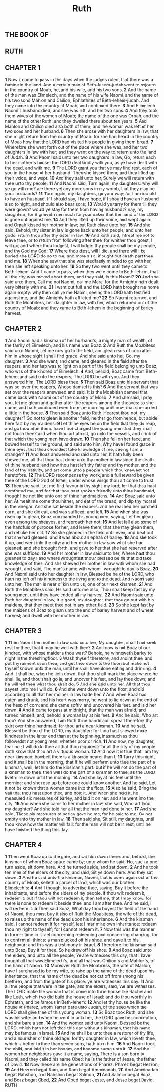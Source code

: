 ﻿---
title: Ruth
weight: 8
---

## THE BOOK OF
## RUTH


## CHAPTER 1
**1** Now it came to pass in the days when the judges ruled, that there was a famine in the land. And a certain man of Beth-lehem-judah went to sojourn in the country of Moab, he, and his wife, and his two sons.
**2** And the name of the man was Elimelech, and the name of his wife Naomi, and the name of his two sons Mahlon and Chilion, Ephrathites of Beth-lehem-judah. And they came into the country of Moab, and continued there.
**3** And Elimelech Naomi's husband died; and she was left, and her two sons.
**4** And they took them wives of the women of Moab; the name of the one was Orpah, and the name of the other Ruth: and they dwelled there about ten years.
**5** And Mahlon and Chilion died also both of them; and the woman was left of her two sons and her husband.
**6** Then she arose with her daughters in law, that she might return from the country of Moab: for she had heard in the country of Moab how that the LORD had visited his people in giving them bread.
**7** Wherefore she went forth out of the place where she was, and her two daughters in law with her; and they went on the way to return unto the land of Judah.
**8** And Naomi said unto her two daughters in law, Go, return each to her mother's house: the LORD deal kindly with you, as ye have dealt with the dead, and with me.
**9** The LORD grant you that ye may find rest, each of you in the house of her husband. Then she kissed them; and they lifted up their voice, and wept.
**10** And they said unto her, Surely we will return with thee unto thy people.
**11** And Naomi said, Turn again, my daughters: why will ye go with me? are there yet any more sons in my womb, that they may be your husbands?
**12** Turn again, my daughters, go your way; for I am too old to have an husband. If I should say, I have hope, if I should have an husband also to night, and should also bear sons;
**13** Would ye tarry for them till they were grown? would ye stay for them from having husbands? nay, my daughters; for it grieveth me much for your sakes that the hand of the LORD is gone out against me.
**14** And they lifted up their voice, and wept again: and Orpah kissed her mother in law; but Ruth clave unto her.
**15** And she said, Behold, thy sister in law is gone back unto her people, and unto her gods: return thou after thy sister in law.
**16** And Ruth said, Intreat me not to leave thee, or to return from following after thee: for whither thou goest, I will go; and where thou lodgest, I will lodge: thy people shall be my people, and thy God my God:
**17** Where thou diest, will I die, and there will I be buried: the LORD do so to me, and more also, if ought but death part thee and me.
**18** When she saw that she was stedfastly minded to go with her, then she left speaking unto her.
**19** So they two went until they came to Beth-lehem. And it came to pass, when they were come to Beth-lehem, that all the city was moved about them, and they said, Is this Naomi?
**20** And she said unto them, Call me not Naomi, call me Mara: for the Almighty hath dealt very bitterly with me.
**21** I went out full, and the LORD hath brought me home again empty: why then call ye me Naomi, seeing the LORD hath testified against me, and the Almighty hath afflicted me?
**22** So Naomi returned, and Ruth the Moabitess, her daughter in law, with her, which returned out of the country of Moab: and they came to Beth-lehem in the beginning of barley harvest.

## CHAPTER 2
**1** And Naomi had a kinsman of her husband's, a mighty man of wealth, of the family of Elimelech; and his name was Boaz.
**2** And Ruth the Moabitess said unto Naomi, Let me now go to the field, and glean ears of corn after him in whose sight I shall find grace. And she said unto her, Go, my daughter.
**3** And she went, and came, and gleaned in the field after the reapers: and her hap was to light on a part of the field belonging unto Boaz, who was of the kindred of Elimelech.
**4** And, behold, Boaz came from Beth-lehem, and said unto the reapers, The LORD be with you. And they answered him, The LORD bless thee.
**5** Then said Boaz unto his servant that was set over the reapers, Whose damsel is this?
**6** And the servant that was set over the reapers answered and said, It is the Moabitish damsel that came back with Naomi out of the country of Moab:
**7** And she said, I pray you, let me glean and gather after the reapers among the sheaves: so she came, and hath continued even from the morning until now, that she tarried a little in the house.
**8** Then said Boaz unto Ruth, Hearest thou not, my daughter? Go not to glean in another field, neither go from hence, but abide here fast by my maidens:
**9** Let thine eyes be on the field that they do reap, and go thou after them: have I not charged the young men that they shall not touch thee? and when thou art athirst, go unto the vessels, and drink of that which the young men have drawn.
**10** Then she fell on her face, and bowed herself to the ground, and said unto him, Why have I found grace in thine eyes, that thou shouldest take knowledge of me, seeing I am a stranger?
**11** And Boaz answered and said unto her, It hath fully been shewed me, all that thou hast done unto thy mother in law since the death of thine husband: and how thou hast left thy father and thy mother, and the land of thy nativity, and art come unto a people which thou knewest not heretofore.
**12** The LORD recompense thy work, and a full reward be given thee of the LORD God of Israel, under whose wings thou art come to trust.
**13** Then she said, Let me find favour in thy sight, my lord; for that thou hast comforted me, and for that thou hast spoken friendly unto thine handmaid, though I be not like unto one of thine handmaidens.
**14** And Boaz said unto her, At mealtime come thou hither, and eat of the bread, and dip thy morsel in the vinegar. And she sat beside the reapers: and he reached her parched corn, and she did eat, and was sufficed, and left.
**15** And when she was risen up to glean, Boaz commanded his young men, saying, Let her glean even among the sheaves, and reproach her not:
**16** And let fall also some of the handfuls of purpose for her, and leave them, that she may glean them, and rebuke her not.
**17** So she gleaned in the field until even, and beat out that she had gleaned: and it was about an ephah of barley.
**18** And she took it up, and went into the city: and her mother in law saw what she had gleaned: and she brought forth, and gave to her that she had reserved after she was sufficed.
**19** And her mother in law said unto her, Where hast thou gleaned to day? and where wroughtest thou? blessed be he that did take knowledge of thee. And she shewed her mother in law with whom she had wrought, and said, The man's name with whom I wrought to day is Boaz.
**20** And Naomi said unto her daughter in law, Blessed be he of the LORD, who hath not left off his kindness to the living and to the dead. And Naomi said unto her, The man is near of kin unto us, one of our next kinsmen.
**21** And Ruth the Moabitess said, He said unto me also, Thou shalt keep fast by my young men, until they have ended all my harvest.
**22** And Naomi said unto Ruth her daughter in law, It is good, my daughter, that thou go out with his maidens, that they meet thee not in any other field.
**23** So she kept fast by the maidens of Boaz to glean unto the end of barley harvest and of wheat harvest; and dwelt with her mother in law.

## CHAPTER 3
**1** Then Naomi her mother in law said unto her, My daughter, shall I not seek rest for thee, that it may be well with thee?
**2** And now is not Boaz of our kindred, with whose maidens thou wast? Behold, he winnoweth barley to night in the threshingfloor.
**3** Wash thyself therefore, and anoint thee, and put thy raiment upon thee, and get thee down to the floor: but make not thyself known unto the man, until he shall have done eating and drinking.
**4** And it shall be, when he lieth down, that thou shalt mark the place where he shall lie, and thou shalt go in, and uncover his feet, and lay thee down; and he will tell thee what thou shalt do.
**5** And she said unto her, All that thou sayest unto me I will do.
**6** And she went down unto the floor, and did according to all that her mother in law bade her.
**7** And when Boaz had eaten and drunk, and his heart was merry, he went to lie down at the end of the heap of corn: and she came softly, and uncovered his feet, and laid her down.
**8** And it came to pass at midnight, that the man was afraid, and turned himself: and, behold, a woman lay at his feet.
**9** And he said, Who art thou? And she answered, I am Ruth thine handmaid: spread therefore thy skirt over thine handmaid; for thou art a near kinsman.
**10** And he said, Blessed be thou of the LORD, my daughter: for thou hast shewed more kindness in the latter end than at the beginning, inasmuch as thou followedst not young men, whether poor or rich.
**11** And now, my daughter, fear not; I will do to thee all that thou requirest: for all the city of my people doth know that thou art a virtuous woman.
**12** And now it is true that I am thy near kinsman: howbeit there is a kinsman nearer than I.
**13** Tarry this night, and it shall be in the morning, that if he will perform unto thee the part of a kinsman, well; let him do the kinsman's part: but if he will not do the part of a kinsman to thee, then will I do the part of a kinsman to thee, as the LORD liveth: lie down until the morning.
**14** And she lay at his feet until the morning: and she rose up before one could know another. And he said, Let it not be known that a woman came into the floor.
**15** Also he said, Bring the vail that thou hast upon thee, and hold it. And when she held it, he measured six measures of barley, and laid it on her: and she went into the city.
**16** And when she came to her mother in law, she said, Who art thou, my daughter? And she told her all that the man had done to her.
**17** And she said, These six measures of barley gave he me; for he said to me, Go not empty unto thy mother in law.
**18** Then said she, Sit still, my daughter, until thou know how the matter will fall: for the man will not be in rest, until he have finished the thing this day.

## CHAPTER 4
**1** Then went Boaz up to the gate, and sat him down there: and, behold, the kinsman of whom Boaz spake came by; unto whom he said, Ho, such a one! turn aside, sit down here. And he turned aside, and sat down.
**2** And he took ten men of the elders of the city, and said, Sit ye down here. And they sat down.
**3** And he said unto the kinsman, Naomi, that is come again out of the country of Moab, selleth a parcel of land, which was our brother Elimelech's:
**4** And I thought to advertise thee, saying, Buy it before the inhabitants, and before the elders of my people. If thou wilt redeem it, redeem it: but if thou wilt not redeem it, then tell me, that I may know: for there is none to redeem it beside thee; and I am after thee. And he said, I will redeem it.
**5** Then said Boaz, What day thou buyest the field of the hand of Naomi, thou must buy it also of Ruth the Moabitess, the wife of the dead, to raise up the name of the dead upon his inheritance.
**6** And the kinsman said, I cannot redeem it for myself, lest I mar mine own inheritance: redeem thou my right to thyself; for I cannot redeem it.
**7** Now this was the manner in former time in Israel concerning redeeming and concerning changing, for to confirm all things; a man plucked off his shoe, and gave it to his neighbour: and this was a testimony in Israel.
**8** Therefore the kinsman said unto Boaz, Buy it for thee. So he drew off his shoe.
**9** And Boaz said unto the elders, and unto all the people, Ye are witnesses this day, that I have bought all that was Elimelech's, and all that was Chilion's and Mahlon's, of the hand of Naomi.
**10** Moreover Ruth the Moabitess, the wife of Mahlon, have I purchased to be my wife, to raise up the name of the dead upon his inheritance, that the name of the dead be not cut off from among his brethren, and from the gate of his place: ye are witnesses this day.
**11** And all the people that were in the gate, and the elders, said, We are witnesses. The LORD make the woman that is come into thine house like Rachel and like Leah, which two did build the house of Israel: and do thou worthily in Ephratah, and be famous in Beth-lehem:
**12** And let thy house be like the house of Pharez, whom Tamar bare unto Judah, of the seed which the LORD shall give thee of this young woman.
**13** So Boaz took Ruth, and she was his wife: and when he went in unto her, the LORD gave her conception, and she bare a son.
**14** And the women said unto Naomi, Blessed be the LORD, which hath not left thee this day without a kinsman, that his name may be famous in Israel.
**15** And he shall be unto thee a restorer of thy life, and a nourisher of thine old age: for thy daughter in law, which loveth thee, which is better to thee than seven sons, hath born him.
**16** And Naomi took the child, and laid it in her bosom, and became nurse unto it.
**17** And the women her neighbours gave it a name, saying, There is a son born to Naomi; and they called his name Obed: he is the father of Jesse, the father of David.
**18** Now these are the generations of Pharez: Pharez begat Hezron,
**19** And Hezron begat Ram, and Ram begat Amminadab,
**20** And Amminadab begat Nahshon, and Nahshon begat Salmon,
**21** And Salmon begat Boaz, and Boaz begat Obed,
**22** And Obed begat Jesse, and Jesse begat David.
RUTH



